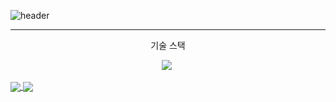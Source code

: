 ![header](https://capsule-render.vercel.app/api?type=waving&color=BB88CC&height=300&section=header&text=AMIVAYUN&fontSize=70&fontColor=4E4351)
- - -
<p align = "center"> 기술 스택 </p>
<p align = "center"> 
    <img src="https://img.shields.io/badge/Python-3766AB?style=flat-square&logo=Python&logoColor=white"/></a>&nbsp

</p>

<a href="[https://github.com/anuraghazra/github-readme-stats](https://github.com/AMIVAYUN/OnlineShop)">
  <img align="center" src="https://github-readme-stats.vercel.app/api/pin/?username=anuraghazra&repo=OnlineShop" />
</a>
<a href="[https://github.com/anuraghazra/convoychat](https://github.com/AMIVAYUN/CapstoneDesign)">
  <img align="center" src="https://github-readme-stats.vercel.app/api/pin/?username=AMIVAYUN&repo=CapstoneDesign" />
</a>
